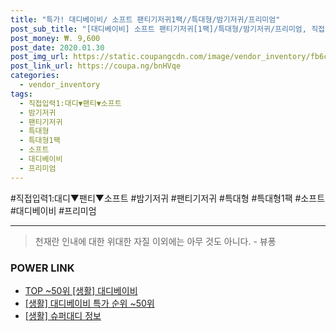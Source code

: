 ```yaml
--- 
title: "특가! 대디베이비/ 소프트 팬티기저귀1팩//특대형/밤기저귀/프리미엄" 
post_sub_title: "[대디베이비] 소프트 팬티기저귀[1팩]/특대형/밤기저귀/프리미엄, 직접입력1:대디▼팬티▼소프트 특대형1팩" 
post_money: ₩. 9,600 
post_date: 2020.01.30 
post_img_url: https://static.coupangcdn.com/image/vendor_inventory/fb6c/6e4d69beaf9f161c19762a937373a61cfd9de16f97f2a46418f1ce574801.jpg 
post_link_url: https://coupa.ng/bnHVqe 
categories: 
  - vendor_inventory 
tags: 
  - 직접입력1:대디▼팬티▼소프트 
  - 밤기저귀 
  - 팬티기저귀 
  - 특대형 
  - 특대형1팩 
  - 소프트 
  - 대디베이비 
  - 프리미엄 
--- 
```

  #직접입력1:대디▼팬티▼소프트 #밤기저귀 #팬티기저귀 #특대형 #특대형1팩 #소프트 #대디베이비 #프리미엄 
<hr> 

> 천재란 인내에 대한 위대한 자질 이외에는 아무 것도 아니다. - 뷰퐁 


### POWER LINK

* <a href="https://blog.naver.com/an0733/221790647507" target="_blank"> TOP ~50위 [생활] 대디베이비</a>
* <a href="https://blog.naver.com/sakai111/221790647530" target="_blank"> [생활] 대디베이비 특가 순위 ~50위</a>
* <a href="https://blog.naver.com/santokki14/221769883286" target="_blank"> [생활] 슈퍼대디 정보 </a>
